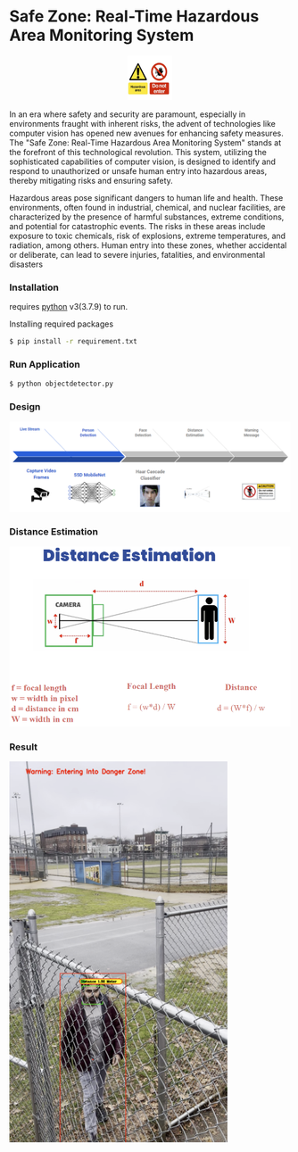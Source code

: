 # Safe Zone: Real-Time Hazardous Area Monitoring System

<div style="text-align:center">
    <img src="static/images/logo.png" alt="Logo" width="80" height="80" />
</div>

In an era where safety and security are paramount, especially in environments fraught with inherent risks, the advent of technologies like computer vision has opened new avenues for enhancing safety measures. The "Safe Zone: Real-Time Hazardous Area Monitoring System" stands at the forefront of this technological revolution. This system, utilizing the sophisticated capabilities of computer vision, is designed to identify and respond to unauthorized or unsafe human entry into hazardous areas, thereby mitigating risks and ensuring safety.

Hazardous areas pose significant dangers to human life and health. These environments, often found in industrial, chemical, and nuclear facilities, are characterized by the presence of harmful substances, extreme conditions, and potential for catastrophic events. The risks in these areas include exposure to toxic chemicals, risk of explosions, extreme temperatures, and radiation, among others. Human entry into these zones, whether accidental or deliberate, can lead to severe injuries, fatalities, and environmental disasters

### Installation

 requires [python](https://www.python.org/download/releases/3.0/) v3(3.7.9) to run.


Installing required packages
```sh
$ pip install -r requirement.txt
```

### Run Application

```sh
$ python objectdetector.py
```
### Design 

![alt text](static/images/flow.png)

### Distance Estimation  
![alt text](static/images/distance.png)

### Result 

![alt text](static/images/result.png)
